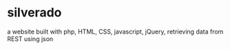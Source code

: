 # silverado
a website built with php, HTML, CSS, javascript, jQuery, retrieving data from REST using json

